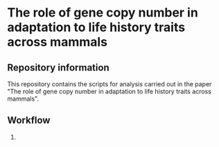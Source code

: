 # The role of gene copy number in adaptation to life history traits across mammals 

## Repository information

This repository contains the scripts for analysis carried out in the paper "The role of gene copy number in adaptation to life history traits across mammals".

## Workflow

1. 
